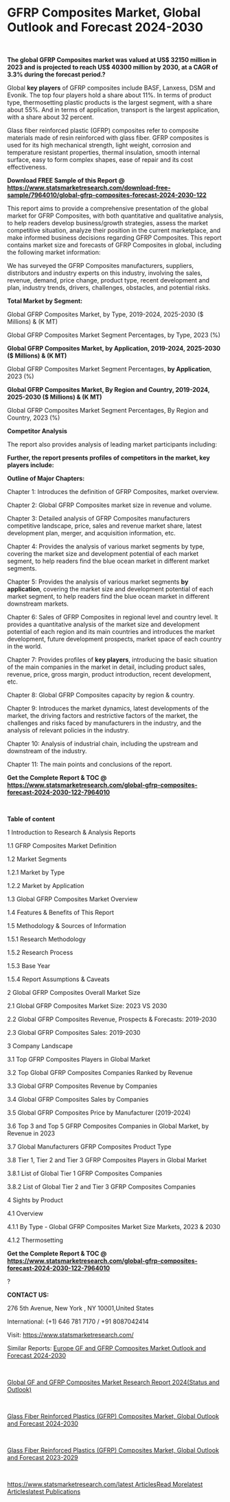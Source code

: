 <h1>GFRP Composites Market, Global Outlook and Forecast 2024-2030</h1><br/><p><strong>The global GFRP Composites market was valued at US$ 32150 million in 2023 and is projected to reach US$ 40300 million by 2030, at a <strong>CAGR</strong> of 3.3% during the forecast period.? </strong></p>
 
 
 
 <p>Global <strong>key players</strong> of GFRP composites include BASF, Lanxess, DSM and Evonik. The top four players hold a share about 11%. In terms of product type, thermosetting plastic products is the largest segment, with a share about 55%. And in terms of application, transport is the largest application, with a share about 32 percent.</p>
 
 
 
 <p>Glass fiber reinforced plastic (GFRP) composites refer to composite materials made of resin reinforced with glass fiber. GFRP composites is used for its high mechanical strength, light weight, corrosion and temperature resistant properties, thermal insulation, smooth internal surface, easy to form complex shapes, ease of repair and its cost effectiveness.</p>
 
 
 
 <p><strong>Download FREE Sample of this Report @ <a href="https://www.statsmarketresearch.com/download-free-sample/7964010/global-gfrp-composites-forecast-2024-2030-122">https://www.statsmarketresearch.com/download-free-sample/7964010/global-gfrp-composites-forecast-2024-2030-122</a></strong></p>
 
 
 
 <p>This report aims to provide a comprehensive presentation of the global market for GFRP Composites, with both quantitative and qualitative analysis, to help readers develop business/growth strategies, assess the market competitive situation, analyze their position in the current marketplace, and make informed business decisions regarding GFRP Composites. This report contains market size and forecasts of GFRP Composites in global, including the following market information:</p>
 
 
 
 <p>We has surveyed the GFRP Composites manufacturers, suppliers, distributors and industry experts on this industry, involving the sales, revenue, demand, price change, product type, recent development and plan, industry trends, drivers, challenges, obstacles, and potential risks.</p>
 
 
 
 <p><strong>Total Market by Segment:</strong></p>
 
 
 
 <p>Global GFRP Composites Market, by Type, 2019-2024, 2025-2030 ($ Millions) & (K MT)</p>
 
 
 
 <p>Global GFRP Composites Market Segment Percentages, by Type, 2023 (%)</p>
 
 
 
 <p><strong>Global GFRP Composites Market, <strong>by Application</strong>, 2019-2024, 2025-2030 ($ Millions) & (K MT)</strong></p>
 
 
 
 <p>Global GFRP Composites Market Segment Percentages, <strong>by Application</strong>, 2023 (%)</p>
 
 
 
 <p><strong>Global GFRP Composites Market, By Region and Country, 2019-2024, 2025-2030 ($ Millions) & (K MT)</strong></p>
 
 
 
 <p>Global GFRP Composites Market Segment Percentages, By Region and Country, 2023 (%)</p>
 
 
 
 <p><strong>Competitor Analysis</strong></p>
 
 
 
 <p>The report also provides analysis of leading market participants including:</p>
 
 
 
 <p><strong>Further, the report presents profiles of competitors in the market, <strong>key players</strong> include:</strong></p>
 
 
 
 <p><strong>Outline of Major Chapters:</strong></p>
 
 
 
 <p>Chapter 1: Introduces the definition of GFRP Composites, market overview.</p>
 
 
 
 <p>Chapter 2: Global GFRP Composites market size in revenue and volume.</p>
 
 
 
 <p>Chapter 3: Detailed analysis of GFRP Composites manufacturers competitive landscape, price, sales and revenue market share, latest development plan, merger, and acquisition information, etc.</p>
 
 
 
 <p>Chapter 4: Provides the analysis of various market segments by type, covering the market size and development potential of each market segment, to help readers find the blue ocean market in different market segments.</p>
 
 
 
 <p>Chapter 5: Provides the analysis of various market segments <strong>by application</strong>, covering the market size and development potential of each market segment, to help readers find the blue ocean market in different downstream markets.</p>
 
 
 
 <p>Chapter 6: Sales of GFRP Composites in regional level and country level. It provides a quantitative analysis of the market size and development potential of each region and its main countries and introduces the market development, future development prospects, market space of each country in the world.</p>
 
 
 
 <p>Chapter 7: Provides profiles of <strong>key players</strong>, introducing the basic situation of the main companies in the market in detail, including product sales, revenue, price, gross margin, product introduction, recent development, etc.</p>
 
 
 
 <p>Chapter 8: Global GFRP Composites capacity by region & country.</p>
 
 
 
 <p>Chapter 9: Introduces the market dynamics, latest developments of the market, the driving factors and restrictive factors of the market, the challenges and risks faced by manufacturers in the industry, and the analysis of relevant policies in the industry.</p>
 
 
 
 <p>Chapter 10: Analysis of industrial chain, including the upstream and downstream of the industry.</p>
 
 
 
 <p>Chapter 11: The main points and conclusions of the report.</p>
 
 
 
 <div><b>Get the Complete Report & TOC @ <a href="https://www.statsmarketresearch.com/global-gfrp-composites-forecast-2024-2030-122-7964010">https://www.statsmarketresearch.com/global-gfrp-composites-forecast-2024-2030-122-7964010</a></b></div>
 
 
 
 <p><br />
 
 <b>Table of content</b></p>
 
 
 
 <p>1 Introduction to Research & Analysis Reports<br />
 
 1.1 GFRP Composites Market Definition<br />
 
 1.2 Market Segments<br />
 
 1.2.1 Market by Type<br />
 
 1.2.2 Market by Application<br />
 
 1.3 Global GFRP Composites Market Overview<br />
 
 1.4 Features & Benefits of This Report<br />
 
 1.5 Methodology & Sources of Information<br />
 
 1.5.1 Research Methodology<br />
 
 1.5.2 Research Process<br />
 
 1.5.3 Base Year<br />
 
 1.5.4 Report Assumptions & Caveats<br />
 
 2 Global GFRP Composites Overall Market Size<br />
 
 2.1 Global GFRP Composites Market Size: 2023 VS 2030<br />
 
 2.2 Global GFRP Composites Revenue, Prospects & Forecasts: 2019-2030<br />
 
 2.3 Global GFRP Composites Sales: 2019-2030<br />
 
 3 Company Landscape<br />
 
 3.1 Top GFRP Composites Players in Global Market<br />
 
 3.2 Top Global GFRP Composites Companies Ranked by Revenue<br />
 
 3.3 Global GFRP Composites Revenue by Companies<br />
 
 3.4 Global GFRP Composites Sales by Companies<br />
 
 3.5 Global GFRP Composites Price by Manufacturer (2019-2024)<br />
 
 3.6 Top 3 and Top 5 GFRP Composites Companies in Global Market, by Revenue in 2023<br />
 
 3.7 Global Manufacturers GFRP Composites Product Type<br />
 
 3.8 Tier 1, Tier 2 and Tier 3 GFRP Composites Players in Global Market<br />
 
 3.8.1 List of Global Tier 1 GFRP Composites Companies<br />
 
 3.8.2 List of Global Tier 2 and Tier 3 GFRP Composites Companies<br />
 
 4 Sights by Product<br />
 
 4.1 Overview<br />
 
 4.1.1 By Type - Global GFRP Composites Market Size Markets, 2023 & 2030<br />
 
 4.1.2 Thermosetting</p>
 
 
 
 <div><b>Get the Complete Report & TOC @ <a href="https://www.statsmarketresearch.com/global-gfrp-composites-forecast-2024-2030-122-7964010">https://www.statsmarketresearch.com/global-gfrp-composites-forecast-2024-2030-122-7964010</a></b></div>
 
 
 
 <p>? </p>
 
 
 
 <p><b>CONTACT US:</b><br />
 
 276 5th Avenue, New York , NY 10001,United States<br />
 
 International: (+1) 646 781 7170 / +91 8087042414<br />
 
 Visit: <a href="https://www.statsmarketresearch.com/">https://www.statsmarketresearch.com/</a><br />
 
 Similar Reports: <a href="https://www.statsmarketresearch.com/global-gfrp-composites-forecast-2024-2030-122-7964010">Europe GF and GFRP Composites Market Outlook and Forecast 2024-2030</a><br />
 
 <br />
 
 <a href="https://www.statsmarketresearch.com/global-gfrp-composites-forecast-2024-2030-122-7964010">Global GF and GFRP Composites Market Research Report 2024(Status and Outlook)</a><br />
 
 <br />
 
 <a href="https://www.statsmarketresearch.com/global-gfrp-composites-forecast-2024-2030-122-7964010">Glass Fiber Reinforced Plastics (GFRP) Composites Market, Global Outlook and Forecast 2024-2030</a><br />
 
 <br />
 
 <a href="https://www.statsmarketresearch.com/global-gfrp-composites-forecast-2024-2030-122-7964010">Glass Fiber Reinforced Plastics (GFRP) Composites Market, Global Outlook and Forecast 2023-2029</a><br />
 
 <br />
 
 <a href="https://gyeongbokgung.com">https://www.statsmarketresearch.com/</a><a href="https://hallyeomaritime.com">latest Articles</a><a href="https://jingwansa.com">Read More</a><a href="https://nguoiviet.jp/">latest Articles</a><a href="https://www.intelmarketresearch.com/">latest Publications</a></p>